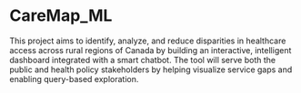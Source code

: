 # CareMap_ML
This project aims to identify, analyze, and reduce disparities in healthcare access across rural regions of Canada by building an interactive, intelligent dashboard integrated with a smart chatbot. The tool will serve both the public and health policy stakeholders by helping visualize service gaps and enabling query-based exploration.
